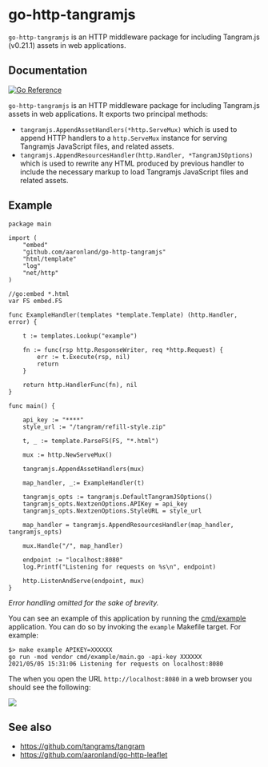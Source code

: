 # go-http-tangramjs

`go-http-tangramjs` is an HTTP middleware package for including Tangram.js (v0.21.1) assets in web applications.

## Documentation

[![Go Reference](https://pkg.go.dev/badge/github.com/sfomuseum/go-http-tangramjs.svg)](https://pkg.go.dev/github.com/sfomuseum/go-http-tangramjs)

`go-http-tangramjs` is an HTTP middleware package for including Tangram.js assets in web applications. It exports two principal methods: 

* `tangramjs.AppendAssetHandlers(*http.ServeMux)` which is used to append HTTP handlers to a `http.ServeMux` instance for serving Tangramjs JavaScript files, and related assets.
* `tangramjs.AppendResourcesHandler(http.Handler, *TangramJSOptions)` which is used to rewrite any HTML produced by previous handler to include the necessary markup to load Tangramjs JavaScript files and related assets.

## Example

```
package main

import (
	"embed"
	"github.com/aaronland/go-http-tangramjs"
	"html/template"
	"log"
	"net/http"
)

//go:embed *.html
var FS embed.FS

func ExampleHandler(templates *template.Template) (http.Handler, error) {

	t := templates.Lookup("example")

	fn := func(rsp http.ResponseWriter, req *http.Request) {
		err := t.Execute(rsp, nil)
		return
	}

	return http.HandlerFunc(fn), nil
}

func main() {

	api_key := "****"
	style_url := "/tangram/refill-style.zip"

	t, _ := template.ParseFS(FS, "*.html")

	mux := http.NewServeMux()

	tangramjs.AppendAssetHandlers(mux)
	
	map_handler, _:= ExampleHandler(t)

	tangramjs_opts := tangramjs.DefaultTangramJSOptions()
	tangramjs_opts.NextzenOptions.APIKey = api_key
	tangramjs_opts.NextzenOptions.StyleURL = style_url

	map_handler = tangramjs.AppendResourcesHandler(map_handler, tangramjs_opts)

	mux.Handle("/", map_handler)

	endpoint := "localhost:8080"
	log.Printf("Listening for requests on %s\n", endpoint)

	http.ListenAndServe(endpoint, mux)
}
```

_Error handling omitted for the sake of brevity._

You can see an example of this application by running the [cmd/example](cmd/example/main.go) application. You can do so by invoking the `example` Makefile target. For example:

```
$> make example APIKEY=XXXXXX
go run -mod vendor cmd/example/main.go -api-key XXXXXX
2021/05/05 15:31:06 Listening for requests on localhost:8080
```

The when you open the URL `http://localhost:8080` in a web browser you should see the following:

![](docs/images/go-http-leaflet-tangramjs-example.png)

## See also

* https://github.com/tangrams/tangram
* https://github.com/aaronland/go-http-leaflet